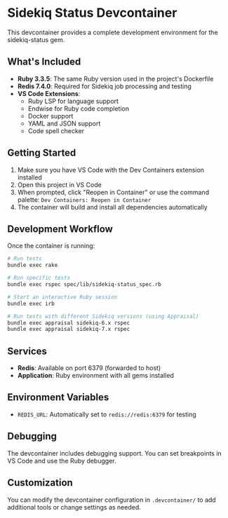 # Sidekiq Status Devcontainer

This devcontainer provides a complete development environment for the sidekiq-status gem.

## What's Included

- **Ruby 3.3.5**: The same Ruby version used in the project's Dockerfile
- **Redis 7.4.0**: Required for Sidekiq job processing and testing
- **VS Code Extensions**:
  - Ruby LSP for language support
  - Endwise for Ruby code completion
  - Docker support
  - YAML and JSON support
  - Code spell checker

## Getting Started

1. Make sure you have VS Code with the Dev Containers extension installed
2. Open this project in VS Code
3. When prompted, click "Reopen in Container" or use the command palette: `Dev Containers: Reopen in Container`
4. The container will build and install all dependencies automatically

## Development Workflow

Once the container is running:

```bash
# Run tests
bundle exec rake

# Run specific tests
bundle exec rspec spec/lib/sidekiq-status_spec.rb

# Start an interactive Ruby session
bundle exec irb

# Run tests with different Sidekiq versions (using Appraisal)
bundle exec appraisal sidekiq-6.x rspec
bundle exec appraisal sidekiq-7.x rspec
```

## Services

- **Redis**: Available on port 6379 (forwarded to host)
- **Application**: Ruby environment with all gems installed

## Environment Variables

- `REDIS_URL`: Automatically set to `redis://redis:6379` for testing

## Debugging

The devcontainer includes debugging support. You can set breakpoints in VS Code and use the Ruby debugger.

## Customization

You can modify the devcontainer configuration in `.devcontainer/` to add additional tools or change settings as needed.
